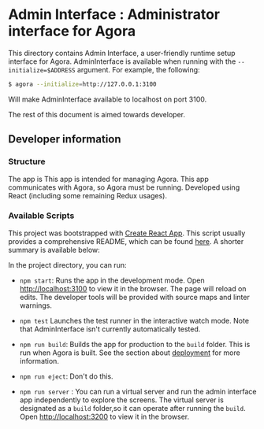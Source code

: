 # Admin Interface : Administrator interface for Agora

This directory contains Admin Interface, a user-friendly runtime setup interface for Agora.
AdminInterface is available when running with the `--initialize=$ADDRESS` argument.
For example, the following:
```sh
$ agora --initialize=http://127.0.0.1:3100
```
Will make AdminInterface available to localhost on port 3100.

The rest of this document is aimed towards developer.


## Developer information

### Structure

The app is This app is intended for managing Agora. This app communicates with Agora, so Agora must be running.
Developed using React (including some remaining Redux usages).

### Available Scripts

This project was bootstrapped with [Create React App](https://github.com/facebook/create-react-app).
This script usually provides a comprehensive README, which can be found [here](https://github.com/facebook/create-react-app/blob/master/packages/cra-template/template/README.md).
A shorter summary is available below:

In the project directory, you can run:

- `npm start`: Runs the app in the development mode. Open [http://localhost:3100](http://localhost:4000) to view it in the browser. The page will reload on edits. The developer tools will be provided with source maps and linter warnings.

- `npm test` Launches the test runner in the interactive watch mode. Note that AdminInterface isn't currently automatically tested.

- `npm run build`: Builds the app for production to the `build` folder. This is run when Agora is built. See the section about [deployment](https://facebook.github.io/create-react-app/docs/deployment) for more information.

- `npm run eject`: Don't do this.

- `npm run server` : You can run a virtual server and run the admin interface app independently to explore the screens. 
The virtual server is designated as a `build` folder,so it can operate after running the `build`. Open [http://localhost:3200](http://localhost:5000) to view it in the browser.
